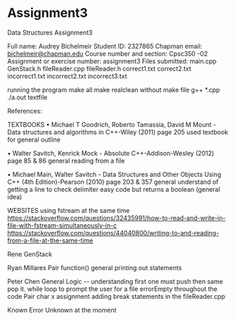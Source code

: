 # Assignment3
Data Structures Assignment3

Full name: Audrey Bichelmeir
Student ID: 2327865
Chapman email: bichelmeir@chapman.edu
Course number and section: Cpsc350 -02
Assignment or exercise number: assignment3
Files submitted:
main.cpp
GenStack.h
fileReader.cpp
fileReader.h
correct1.txt
correct2.txt
incorrect1.txt
incorrect2.txt
incorrect3.txt

running the program
make all
make realclean
without make file g++ *.cpp
./a.out textfile



References:

TEXTBOOKS
• Michael T Goodrich, Roberto Tamassia, David M Mount - Data structures and algorithms in C++-Wiley (2011) page 205
used textbook for general outline

• Walter Savitch, Kenrick Mock - Absolute C++-Addison-Wesley (2012) page 85 & 86
general reading from a file

• Michael Main, Walter Savitch - Data Structures and Other Objects Using C++ (4th Edition)-Pearson (2010) page 203 & 357
general understand of getting a line to check delimiter
easy code but returns a boolean (general idea)

WEBSITES
using fstream at the same time
https://stackoverflow.com/questions/32435991/how-to-read-and-write-in-file-with-fstream-simultaneously-in-c
https://stackoverflow.com/questions/44040800/writing-to-and-reading-from-a-file-at-the-same-time


Rene
GenStack

Ryan Millares
Pair function()
general printing out statements

Peter Chen
General Logic -- understanding first one must push then same pop it.
while loop to prompt the user for a file
errorEmpty throughout the code
Pair char x assignment
adding break statements in the fileReader.cpp


Known Error
Unknown at the moment
